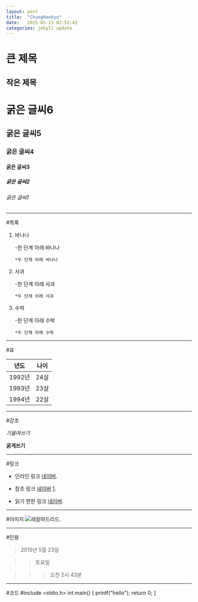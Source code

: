 ```yaml
---
layout: post
title:  "ChungHankyu"
date:   2015-05-23 02:52:42
categories: jekyll update
---
```


큰 제목
=======

작은 제목
-------
# 굵은 글씨6

## 굵은 글씨5

### 굵은 글씨4

#### 굵은 글씨3

##### 굵은 글씨2

###### 굵은 글씨1

---

#목록

1.  바나나

    -한 단계 아래 바나나

        *두 단계 아래 바나나

2.  사과

    -한 단계 아래 사과

        *두 단계 아래 사과

3. 수박

    -한 단계 아래 수박

       *두 단계 아래 수박

---

#표 
  
년도     | 나이
-------- | ---
1992년   | 24살
1993년   | 23살
1994년   | 22살

---

#강조

*기울여쓰기*

**굵게쓰기**

---

#링크

* 인라인 링크 [네이버](http://www.naver.com/).

* 참조 링크 [네이버] [1].

* 읽기 편한 링크 [네이버].

[1]: http://www.naver.com/
[네이버]: http://www.naver.com/

---

#이미지
![레알마드리드](http://cfile4.uf.tistory.com/image/192BBF3E4E836C6612E404).

---

#인용

> 2015년 5월 23일

>> 토요일

>>> 오전 2시 43분

---

#코드
    #include <stdio.h>
    int main()
    {
        printf("hello");
        return 0;
    ]
